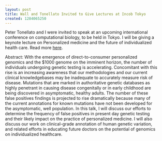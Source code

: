 ```yaml
---
layout: post
title: Wall and Tonellato Invited to Give Lectures at Incob Tokyo
created: 1284065250
---
```

Peter Tonellato and I were invited to speak at an upcoming international conference on computational biology, to be held in Tokyo.  I will be giving a keynote lecture on Personalized medicine and the future of individualized health care. Read more <a href = "http://incob10.hgc.jp/keynotes.html#DPW">here</a>. 

Abstract: With the emergence of direct-to-consumer personalized genomics and the $1000 genome on the imminent horizon, the number of individuals undergoing genetic testing is accelerating. Concomitant with this rise is an increasing awareness that our methodologies and our current clinical knowledgebases may be inadequate to accurately measure risk of disease. Mutations that are marked in authoritative genetic databases as highly penetrant in causing disease congenitally or in early childhood are being discovered in asymptomatic, healthy adults. The number of these false positives findings is projected to rise dramatically because many of the current annotations for known mutations have not been developed for the asymptomatic, well population. In this talk, I will discuss our efforts to determine the frequency of false positives in present day genetic testing and their likely impact on the practice of personalized medicine. I will also discuss our work on clinical-grade annotation of human genetic variation, and related efforts in educating future doctors on the potential of genomics on individualized healthcare. 
